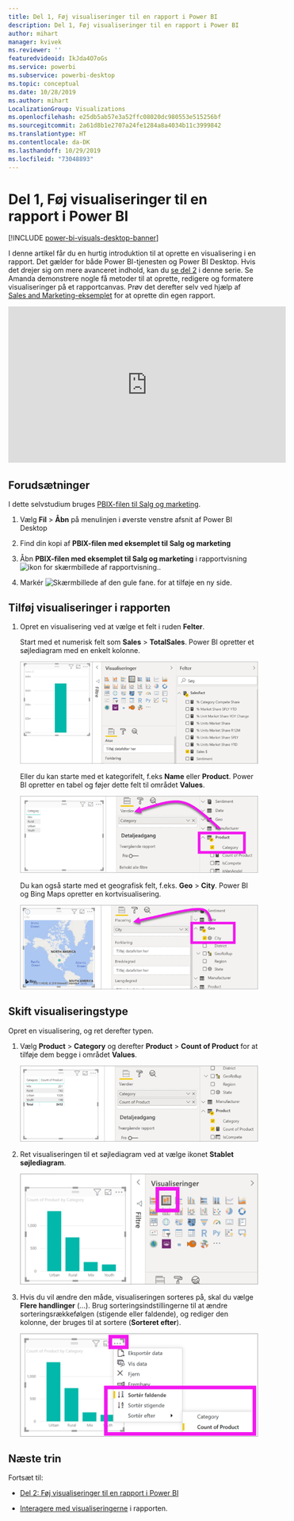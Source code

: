 ```yaml
---
title: Del 1, Føj visualiseringer til en rapport i Power BI
description: Del 1, Føj visualiseringer til en rapport i Power BI
author: mihart
manager: kvivek
ms.reviewer: ''
featuredvideoid: IkJda4O7oGs
ms.service: powerbi
ms.subservice: powerbi-desktop
ms.topic: conceptual
ms.date: 10/28/2019
ms.author: mihart
LocalizationGroup: Visualizations
ms.openlocfilehash: e25db5ab57e3a52ffc08020dc980553e515256bf
ms.sourcegitcommit: 2a61d8b1e2707a24fe1284a8a4034b11c3999842
ms.translationtype: HT
ms.contentlocale: da-DK
ms.lasthandoff: 10/29/2019
ms.locfileid: "73048893"
---
```

# <a name="part-1-add-visualizations-to-a-power-bi-report"></a>Del 1, Føj visualiseringer til en rapport i Power BI

[!INCLUDE [power-bi-visuals-desktop-banner](../includes/power-bi-visuals-desktop-banner.md)]

I denne artikel får du en hurtig introduktion til at oprette en visualisering i en rapport. Det gælder for både Power BI-tjenesten og Power BI Desktop. Hvis det drejer sig om mere avanceret indhold, kan du [se del 2](power-bi-report-add-visualizations-ii.md) i denne serie. Se Amanda demonstrere nogle få metoder til at oprette, redigere og formatere visualiseringer på et rapportcanvas. Prøv det derefter selv ved hjælp af [Sales and Marketing-eksemplet](../sample-datasets.md) for at oprette din egen rapport.

<iframe width="560" height="315" src="https://www.youtube.com/embed/IkJda4O7oGs" frameborder="0" allowfullscreen></iframe>

## <a name="prerequisites"></a>Forudsætninger

I dette selvstudium bruges [PBIX-filen til Salg og marketing](http://download.microsoft.com/download/9/7/6/9767913A-29DB-40CF-8944-9AC2BC940C53/Sales%20and%20Marketing%20Sample%20PBIX.pbix).

1. Vælg **Fil** > **Åbn** på menulinjen i øverste venstre afsnit af Power BI Desktop
   
2. Find din kopi af **PBIX-filen med eksemplet til Salg og marketing**

1. Åbn **PBIX-filen med eksemplet til Salg og marketing** i rapportvisning ![ikon for skærmbillede af rapportvisning.](media/power-bi-visualization-kpi/power-bi-report-view.png).

1. Markér ![Skærmbillede af den gule fane.](media/power-bi-visualization-kpi/power-bi-yellow-tab.png) for at tilføje en ny side.

## <a name="add-visualizations-to-the-report"></a>Tilføj visualiseringer i rapporten

1. Opret en visualisering ved at vælge et felt i ruden **Felter**.

    Start med et numerisk felt som **Sales** > **TotalSales**. Power BI opretter et søjlediagram med en enkelt kolonne.

    ![Skærmbillede af et søjlediagram med en enkelt kolonne.](media/power-bi-report-add-visualizations-i/power-bi-column-chart.png)

    Eller du kan starte med et kategorifelt, f.eks **Name** eller **Product**. Power BI opretter en tabel og føjer dette felt til området **Values**.

    ![Skærmbillede af en tabel med fire kategorier](media/power-bi-report-add-visualizations-i/power-bi-product.png)

    Du kan også starte med et geografisk felt, f.eks. **Geo** > **City**. Power BI og Bing Maps opretter en kortvisualisering.

    ![Skærmbillede af en kortvisualisering.](media/power-bi-report-add-visualizations-i/power-bi-maps.png)

## <a name="change-the-type-of-visualization"></a>Skift visualiseringstype

 Opret en visualisering, og ret derefter typen. 
 
 1. Vælg **Product** > **Category** og derefter **Product** > **Count of Product** for at tilføje dem begge i området **Values**.

    ![Skærmbillede af ruden Felter, hvor området Values er fremhævet.](media/power-bi-report-add-visualizations-i/power-bi-create-visual.png)

1. Ret visualiseringen til et søjlediagram ved at vælge ikonet **Stablet søjlediagram**.

   ![Skærmbillede af ruden med visualiseringer, hvor ikonet Stablet søjlediagram er fremhævet.](media/power-bi-report-add-visualizations-i/power-bi-convert.png)

1. Hvis du vil ændre den måde, visualiseringen sorteres på, skal du vælge **Flere handlinger** (...).  Brug sorteringsindstillingerne til at ændre sorteringsrækkefølgen (stigende eller faldende), og rediger den kolonne, der bruges til at sortere (**Sorteret efter**).

   ![Skærmbillede af rullelisten Flere handlinger.](media/power-bi-report-add-visualizations-i/power-bi-sort.png)
  
## <a name="next-steps"></a>Næste trin

 Fortsæt til:

* [Del 2: Føj visualiseringer til en rapport i Power BI](power-bi-report-add-visualizations-ii.md)

* [Interagere med visualiseringerne](../consumer/end-user-reading-view.md) i rapporten.

